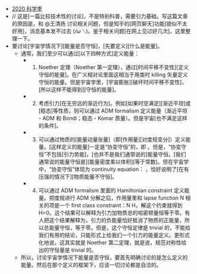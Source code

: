 - [2020 科学季](https://www.zhihu.com/xen/market/ecom-page/1297851706361573376)
- // 这是[一篇比较技术性的讨论]，不是特别科普，需要引力基础。写这篇文章的原因是，和 @王清扬 讨论相关问题，但是知乎的[网页聊天]功能[貌似不太好用]，消息基本发不过去 (*/ω＼*)。鉴于相关问题[在网上见过好几次]，这里整理一下。
- 要讨论[宇宙学情况下][能量是否守恒]，[先要定义][什么是能量]。
    - 通常，我们至少可以通过[以下四种方式]定义能量：
        - 1. Noether 定理（Noether 第一定理），通过[时间平移不变性][定义守恒的能量]。在广义相对论里面这相当于用类时 killing 矢量定义守恒的能量。但是宇宙学里，[宇宙膨胀][破坏时间平移不变性]，[所以这样不能得到][守恒的能量]。
        - 2. 考虑引力[在无穷远的渐近行为]。例如[如果时空满足][渐近平坦]或[稳态]等性质，则可以通过 ADM formalism 定义能量（渐近平坦 - ADM 和 Bondi；稳态 - Komar 质量）。但是宇宙[也不满足这样的条件]。
        - 3. 可以通过物质的[能量动量张量]（即[作用量][对度规变分]）定义能量。[这样定义的能量]一定是“协变守恒”的，即  。但是，“协变守恒”不包括[引力势能]，[也并不是我们通常说的]能量守恒。[我们通常说的能量守恒是][能量密度乘以体积][等于常数]。但在宇宙学中，“协变守恒”体现为 continuity equation：  ，恰好说明了[在有压强的情况下][物质能量不守恒]。
        - 4. 可以通过 ADM formalism 里面的 Hamiltonian constraint 定义能量。把度规进行 ADM 分解之后，作用量里和 lapse function N 相关的项是一个 first class constraint：N H，解这个约束就得到 H=0。这个结果可以解释为引力加物质总的哈密顿量恒等于零。有人把这个结果解释为，引力的负能量恰好抵消了物质的正能量，所以总能量守恒，等于零。但是，这个守恒定律是 trivial 的，不能给我们有用的结论，只能形式上给我们一个引力的能量定义。更形式化地说，这其实就是 Noether 第二定理，就是说，规范对称性给出的守恒量是 trivial 的。
    - 所以，讨论宇宙学情况下能量是否守恒，要首先明确讨论的是怎么定义的能量。然后在那个定义的框架下，应该一切讨论都是自洽的。
